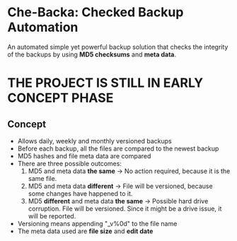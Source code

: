 # **Che-Backa**: **Ch**ecked **Back**up **A**utomation 

An automated simple yet powerful backup solution that checks the integrity of the backups by using **MD5 checksums** and **meta data**. 

# THE PROJECT IS STILL IN EARLY CONCEPT PHASE


## Concept
- Allows daily, weekly and monthly versioned backups
- Before each backup, all the files are compared to the newest backup
- MD5 hashes and file meta data are compared
- There are three possible outcomes:
  1. MD5 and meta data **the same** -> No action required, because it is the same file.
  2. MD5 and meta data **different** -> File will be versioned, because some changes have happened to it.
  3. MD5 **different** and meta data **the same** -> Possible hard drive corruption. File will be versioned. Since it might be a drive issue, it will be reported.
- Versioning means appending "_v%0d" to the file name
- The meta data used are **file size** and **edit date**
